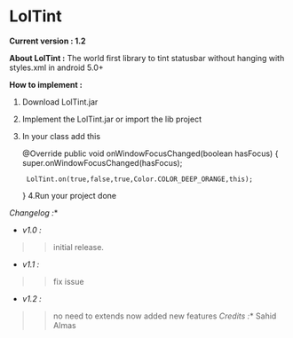 # LolTint


**Current version : 1.2**

**About LolTint :**
The world first library to tint statusbar without hanging with styles.xml in android 5.0+

**How to implement :**

1. Download LolTint.jar
2. Implement the LolTint.jar or import the lib project
3. In your class add this
 
    @Override
    public void onWindowFocusChanged(boolean hasFocus) {
        super.onWindowFocusChanged(hasFocus);

        LolTint.on(true,false,true,Color.COLOR_DEEP_ORANGE,this);

    }
4.Run your project done

*Changelog :**
- *v1.0 :*

 >>initial release.

- *v1.1 :*
 >> fix issue
- *v1.2 :*
 >> no need to extends now
 >> added new features
 *Credits :**
 Sahid Almas
